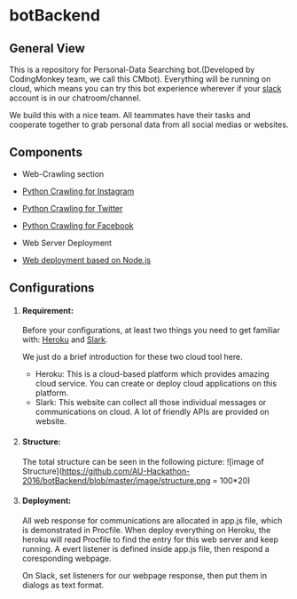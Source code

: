 # botBackend

## General View

This is a repository for Personal-Data Searching bot.(Developed by CodingMonkey team, we call this CMbot). Everything will be running on cloud, which means you can try this bot experience wherever if your [slack](https://slack.com/) account is in our chatroom/channel.

We build this with a nice team. All teammates have their tasks and cooperate together to grab personal data from all social medias or websites.

## Components

* Web-Crawling section

 - [Python Crawling for Instagram](https://github.com/AU-Hackathon-2016/python-Insgram)

 - [Python Crawling for Twitter](https://github.com/AU-Hackathon-2016/twitter/tree/master/hackathon)

 - [Python Crawling for Facebook](https://github.com/AU-Hackathon-2016/python-facebook)

* Web Server Deployment
 - [Web deployment based on Node.js](https://github.com/AU-Hackathon-2016/botBackend)

## Configurations

1. #### Requirement:
   Before your configurations, at least two things you need to get familiar with: [Heroku](https://www.heroku.com/) and [Slark](https://slack.com/).

   We just do a brief introduction for these two cloud tool here.
   - Heroku: This is a cloud-based platform which provides amazing cloud service. You can create or deploy cloud applications on this platform.
   - Slark: This website can collect all those individual messages or communications on cloud. A lot of friendly APIs are provided on website.

2. #### Structure:
   The total structure can be seen in the following picture:
   ![image of Structure](https://github.com/AU-Hackathon-2016/botBackend/blob/master/image/structure.png = 100*20)

3. #### Deployment:
   All web response for communications are allocated in app.js file, which is demonstrated in Procfile. When deploy everything on Heroku, the heroku will read Procfile to find the entry for this web server and keep running. A evert listener is defined inside app.js file, then respond a coresponding webpage.

   On Slack, set listeners for our webpage response, then put them in dialogs as text format.
